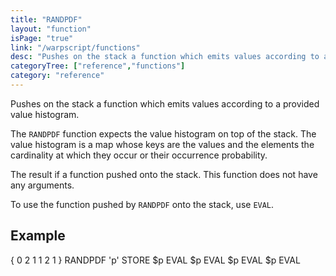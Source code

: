 ```yaml
---
title: "RANDPDF"
layout: "function"
isPage: "true"
link: "/warpscript/functions"
desc: "Pushes on the stack a function which emits values according to a provided value histogram."
categoryTree: ["reference","functions"]
category: "reference"
---
```

 
Pushes on the stack a function which emits values according to a provided value histogram.

The `RANDPDF` function expects the value histogram on top of the stack. The value histogram is a map whose keys are the values and the elements the cardinality at which they occur or their occurrence probability.

The result if a function pushed onto the stack. This function does not have any arguments.

To use the function pushed by `RANDPDF` onto the stack, use `EVAL`.

## Example ##

<warp10-warpscript-widget>{ 0 2 1 1 2 1 } RANDPDF 'p' STORE
$p EVAL
$p EVAL
$p EVAL
$p EVAL
</warp10-warpscript-widget>    
